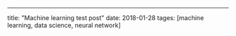 ---
title: "Machine learning test post"
date: 2018-01-28
tages: [machine learning, data science, neural network]

